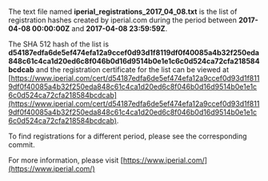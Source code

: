 The text file named **iperial_registrations_2017_04_08.txt** is the list of registration hashes created by iperial.com during the period between **2017-04-08 00:00:00Z** and **2017-04-08 23:59:59Z**.

The SHA 512 hash of the list is **d54187edfa6de5ef474efa12a9ccef0d93d1f8119df0f40085a4b32f250eda848c61c4ca1d20ed6c8f046b0d16d9514b0e1e1c6c0d524ca72cfa218584bcdcab** and the registration certificate for the list can be viewed at [https://www.iperial.com/cert/d54187edfa6de5ef474efa12a9ccef0d93d1f8119df0f40085a4b32f250eda848c61c4ca1d20ed6c8f046b0d16d9514b0e1e1c6c0d524ca72cfa218584bcdcab](https://www.iperial.com/cert/d54187edfa6de5ef474efa12a9ccef0d93d1f8119df0f40085a4b32f250eda848c61c4ca1d20ed6c8f046b0d16d9514b0e1e1c6c0d524ca72cfa218584bcdcab).

To find registrations for a different period, please see the corresponding commit.

For more information, please visit [https://www.iperial.com/](https://www.iperial.com/)
